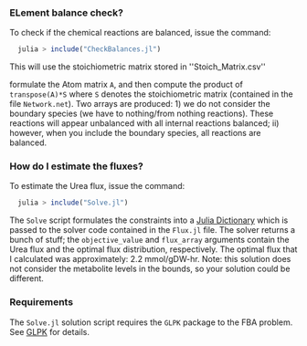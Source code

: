 ### ELement balance check?
To check if the chemical reactions are balanced, issue the command:

  ```jl
    julia > include("CheckBalances.jl")
  ```
This will use the stoichiometric matrix stored in ''Stoich_Matrix.csv''

formulate the Atom matrix ``A``, and then compute the product of ``transpose(A)*S`` where ``S`` denotes the stoichiometric matrix (contained in the file ``Network.net``). Two arrays are produced: 1) we do not consider the boundary species (we have to nothing/from nothing reactions). These reactions will appear unbalanced with all internal reactions balanced; ii) however, when you include the boundary species, all reactions are balanced.

### How do I estimate the fluxes?
To estimate the Urea flux, issue the command:

  ```jl
    julia > include("Solve.jl")
  ```
The ``Solve`` script formulates the constraints into a [Julia Dictionary](https://docs.julialang.org/en/v1/base/collections/#Dictionaries-1) which is passed to the solver code contained in the ``Flux.jl`` file.
The solver returns a bunch of stuff; the ``objective_value`` and ``flux_array`` arguments contain the Urea flux and
the optimal flux distribution, respectively. The optimal flux that I calculated was approximately: 2.2 mmol/gDW-hr.
Note: this solution does not consider the metabolite levels in the bounds, so your solution could be different.   

### Requirements
The ``Solve.jl`` solution script requires the ``GLPK`` package to the FBA problem. See [GLPK](https://github.com/JuliaOpt/GLPK.jl) for details.
